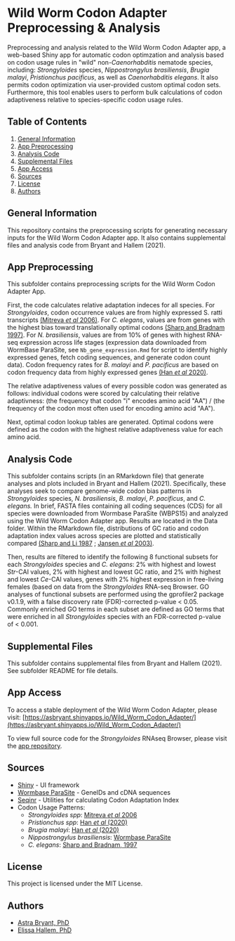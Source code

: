 # Wild Worm Codon Adapter Preprocessing & Analysis
Preprocessing and analysis related to the Wild Worm Codon Adapter app, a web-based Shiny app for automatic codon optimzation and analysis based on codon usage rules in "wild" non-*Caenorhabditis* nematode species, including: *Strongyloides* species, *Nippostrongylus brasiliensis*, *Brugia malayi*, *Pristionchus pacificus*, as well as *Caenorhabditis elegans*. It also permits codon optimization via user-provided custom optimal codon sets. Furthermore, this tool enables users to perform bulk calculations of codon adaptiveness relative to species-specific codon usage rules.

## Table of Contents  
1. [General Information](#general-information)
2. [App Preprocessing](#app-preprocessing)
3. [Analysis Code](#analysis-code)
4. [Supplemental Files](#supplemental-files)
5. [App Access](#app-access)
6. [Sources](#sources)
7. [License](#license)
8. [Authors](#authors)

## General Information
This repository contains the preprocessing scripts for generating necessary inputs for the Wild Worm Codon Adapter app. It also contains supplemental files and analysis code from Bryant and Hallem (2021). 
## App Preprocessing
This subfolder contains preprocessing scripts for the Wild Worm Codon Adapter App. 

First, the code calculates relative adaptation indeces for all species. For *Strongyloides*, codon occurrence values are from highly expressed S. ratti transcripts [(Mitreva *et al* 2006)](https://www.ncbi.nlm.nih.gov/pmc/articles/PMC1779591/). For *C. elegans*, values are from genes with the highest bias toward translationally optimal codons [(Sharp and Bradnam 1997)](https://www.ncbi.nlm.nih.gov/books/NBK20194/). For  *N. brasiliensis*, values are from 10% of genes with highest RNA-seq expression across life stages (expression data downloaded from WormBase ParaSite, see `Nb_gene_expression.Rmd` for script to identify highly expressed genes, fetch coding sequences, and generate codon count data). Codon frequency rates for *B. malayi* and *P. pacificus* are based on codon frequency data from highly expressed genes [(Han *et al* 2020)](https://www.genetics.org/content/216/4/947). 

The relative adaptiveness values of every possible codon was generated as follows: individual codons were scored by calculating their relative adaptivness: (the frequency that codon "i" encodes amino acid "AA") / (the frequency of the codon most often used for encoding amino acid "AA"). 

Next, optimal codon lookup tables are generated. Optimal codons were defined as the codon with the highest relative adaptiveness value for each amino acid.
  
## Analysis Code  
This subfolder contains scripts (in an RMarkdown file) that generate analyses and plots included in Bryant and Hallem (2021). Specifically, these analyses seek to compare genome-wide codon bias patterns in *Strongyloides* species, *N. brasiliensis*, *B. malayi*, *P. pacificus*, and *C. elegans.* In brief, FASTA files containing all coding sequences (CDS) for all species were downloaded from Wormbase ParaSite (WBPS15) and analyzed using the Wild Worm Codon Adapter app. Results are located in the Data folder. Within the RMarkdown file, distributions of GC ratio and codon adaptation index values across species are plotted and statistically compared [(Sharp and Li 1987](https://pubmed.ncbi.nlm.nih.gov/3547335/) ; [Jansen *et al* 2003)](http://www.ncbi.nlm.nih.gov/pubmed/12682375).  

Then, results are filtered to identify the following 8 functional subsets for each *Strongyloides* species and *C. elegans*: 2% with highest and lowest *Str*-CAI values, 2% with highest and lowest GC ratio, and 2% with highest and lowest *Ce*-CAI values, genes with 2% highest expression in free-living females (based on data from the *Strongyloides* RNA-seq Browser. GO analyses of functional subsets are performed using the gprofiler2 package v0.1.9, with a false discovery rate (FDR)-corrected p-value < 0.05. Commonly enriched GO terms in each subset are defined as GO terms that were enriched in all *Strongyloides* species with an FDR-corrected p-value of < 0.001.

## Supplemental Files 
This subfolder contains supplemental files from Bryant and Hallem (2021). See subfolder README for file details.  

## App Access
To access a stable deployment of the Wild Worm Codon Adapter, please visit: [https://asbryant.shinyapps.io/Wild_Worm_Codon_Adapter/](https://asbryant.shinyapps.io/Wild_Worm_Codon_Adapter/)  

To view full source code for the *Strongyloides* RNAseq Browser, please visit the [app repository](https://github.com/HallemLab/Wild_Worm_Codon_Adapter). 

## Sources  
* [Shiny](https://shiny.rstudio.com/) - UI framework
* [Wormbase ParaSite](https://parasite.wormbase.org/index.html) - GeneIDs and cDNA sequences
* [Seqinr](https://www.rdocumentation.org/packages/seqinr/versions/3.6-1) - Utilities for calculating Codon Adaptation Index
* Codon Usage Patterns:  
  - *Strongyloides spp*: [Mitreva *et al* 2006](https://www.ncbi.nlm.nih.gov/pmc/articles/PMC1779591/)  
  - *Pristionchus spp*: [Han *et al* (2020)](https://www.genetics.org/content/216/4/947)
  - *Brugia malayi*: [Han *et al* (2020)](https://www.genetics.org/content/216/4/947)
  - *Nippostrongylus brasiliensis*: [Wormbase ParaSite](https://parasite.wormbase.org/index.html)  
  - *C. elegans*: [Sharp and Bradnam, 1997](https://www.ncbi.nlm.nih.gov/books/NBK20194/)  
  
## License  
This project is licensed under the MIT License. 

## Authors  
* [Astra Bryant, PhD](https://github.com/astrasb)
* [Elissa Hallem, PhD](https://github.com/ehallem)
